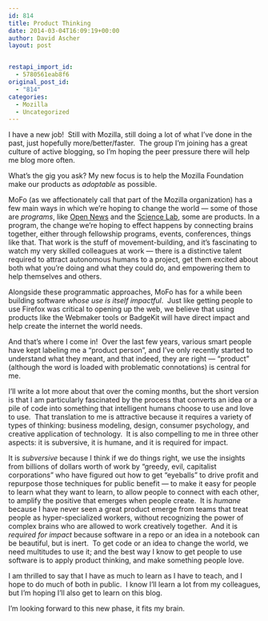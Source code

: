 ```yaml
---
id: 814
title: Product Thinking
date: 2014-03-04T16:09:19+00:00
author: David Ascher
layout: post


restapi_import_id:
  - 5780561eab8f6
original_post_id:
  - "814"
categories:
  - Mozilla
  - Uncategorized
---
```

I have a new job!  Still with Mozilla, still doing a lot of what I&#8217;ve done in the past, just hopefully more/better/faster.  The group I&#8217;m joining has a great culture of active blogging, so I&#8217;m hoping the peer pressure there will help me blog more often.

What&#8217;s the gig you ask? My new focus is to help the Mozilla Foundation make our products as _adoptable_ as possible.

MoFo (as we affectionately call that part of the Mozilla organization) has a few main ways in which we&#8217;re hoping to change the world &#8212; some of those are _programs_, like <a href="http://opennews.org/" target="_blank" rel="noopener noreferrer">Open News</a> and the <a title="Mozilla Science Lab" href="http://mozillascience.org/" target="_blank" rel="noopener noreferrer">Science Lab</a>, some are products. In a program, the change we&#8217;re hoping to effect happens by connecting brains together, either through fellowship programs, events, conferences, things like that. That work is the stuff of movement-building, and it&#8217;s fascinating to watch my very skilled colleagues at work &#8212; there is a distinctive talent required to attract autonomous humans to a project, get them excited about both what you&#8217;re doing and what they could do, and empowering them to help themselves and others.

Alongside these programmatic approaches, MoFo has for a while been building software _whose use is itself_ _impactful_.  Just like getting people to use Firefox was critical to opening up the web, we believe that using products like the Webmaker tools or BadgeKit will have direct impact and help create the internet the world needs.

And that&#8217;s where I come in!  Over the last few years, various smart people have kept labeling me a &#8220;product person&#8221;, and I&#8217;ve only recently started to understand what they meant, and that indeed, they are right &#8212; &#8220;product&#8221; (although the word is loaded with problematic connotations) is central for me.

I&#8217;ll write a lot more about that over the coming months, but the short version is that I am particularly fascinated by the process that converts an idea or a pile of code into something that intelligent humans choose to use and love to use.  That translation to me is attractive because it requires a variety of types of thinking: business modeling, design, consumer psychology, and creative application of technology.  It is also compelling to me in three other aspects: it is subversive, it is humane, and it is required for impact.

It is _subversive_ because I think if we do things right, we use the insights from billions of dollars worth of work by &#8220;greedy, evil, capitalist corporations&#8221; who have figured out how to get &#8220;eyeballs&#8221; to drive profit and repurpose those techniques for public benefit &#8212; to make it easy for people to learn what they want to learn, to allow people to connect with each other, to amplify the positive that emerges when people create.  It is _humane_ because I have never seen a great product emerge from teams that treat people as hyper-specialized workers, without recognizing the power of complex brains who are allowed to work creatively together.  And it is _required for impact_ because software in a repo or an idea in a notebook can be beautiful, but is inert.  To get code or an idea to change the world, we need multitudes to use it; and the best way I know to get people to use software is to apply product thinking, and make something people love.

I am thrilled to say that I have as much to learn as I have to teach, and I hope to do much of both in public.  I know I&#8217;ll learn a lot from my colleagues, but I&#8217;m hoping I&#8217;ll also get to learn on this blog.

I&#8217;m looking forward to this new phase, it fits my brain.